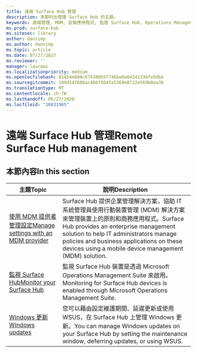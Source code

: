 ```yaml
---
title: 遠端 Surface Hub 管理
description: 本節列出管理 Surface Hub 的主題。
keywords: 遠端管理, MDM, 安裝應用程式, 監視 Surface Hub, Operations Management Suite, OMS
ms.prod: surface-hub
ms.sitesec: library
author: dansimp
ms.author: dansimp
ms.topic: article
ms.date: 07/27/2017
ms.reviewer: ''
manager: laurawi
ms.localizationpriority: medium
ms.openlocfilehash: 01454e680c674380b5f746be0a04241336fe5dbb
ms.sourcegitcommit: 109d1d7608ac4667564fa5369e8722e569b8ea36
ms.translationtype: MT
ms.contentlocale: zh-TW
ms.lasthandoff: 06/27/2020
ms.locfileid: "10831965"
---
```

# <span data-ttu-id="12caa-104">遠端 Surface Hub 管理</span><span class="sxs-lookup"><span data-stu-id="12caa-104">Remote Surface Hub management</span></span>

## <span data-ttu-id="12caa-105">本節內容</span><span class="sxs-lookup"><span data-stu-id="12caa-105">In this section</span></span>

|<span data-ttu-id="12caa-106">主題</span><span class="sxs-lookup"><span data-stu-id="12caa-106">Topic</span></span> | <span data-ttu-id="12caa-107">說明</span><span class="sxs-lookup"><span data-stu-id="12caa-107">Description</span></span>|
| ------ | --------------- |
| [<span data-ttu-id="12caa-108">使用 MDM 提供者管理設定</span><span class="sxs-lookup"><span data-stu-id="12caa-108">Manage settings with an MDM provider</span></span>]( https://technet.microsoft.com/itpro/surface-hub/manage-settings-with-mdm-for-surface-hub) | <span data-ttu-id="12caa-109">Surface Hub 提供企業管理解決方案，協助 IT 系統管理員使用行動裝置管理 (MDM) 解決方案來管理裝置上的原則和商務應用程式。</span><span class="sxs-lookup"><span data-stu-id="12caa-109">Surface Hub provides an enterprise management solution to help IT administrators manage policies and business applications on these devices using a mobile device management (MDM) solution.</span></span>|
| [<span data-ttu-id="12caa-110">監視 Surface Hub</span><span class="sxs-lookup"><span data-stu-id="12caa-110">Monitor your Surface Hub</span></span>]( https://technet.microsoft.com/itpro/surface-hub/monitor-surface-hub) | <span data-ttu-id="12caa-111">監視 Surface Hub 裝置是透過 Microsoft Operations Management Suite 來啟用。</span><span class="sxs-lookup"><span data-stu-id="12caa-111">Monitoring for Surface Hub devices is enabled through Microsoft Operations Management Suite.</span></span>|
| [<span data-ttu-id="12caa-112">Windows 更新</span><span class="sxs-lookup"><span data-stu-id="12caa-112">Windows updates</span></span>](https://technet.microsoft.com/itpro/surface-hub/manage-windows-updates-for-surface-hub) | <span data-ttu-id="12caa-113">您可以藉由設定維護期間、延遲更新或使用 WSUS，在 Surface Hub 上管理 Windows 更新。</span><span class="sxs-lookup"><span data-stu-id="12caa-113">You can manage Windows updates on your Surface Hub by setting the maintenance window, deferring updates, or using WSUS.</span></span>|
